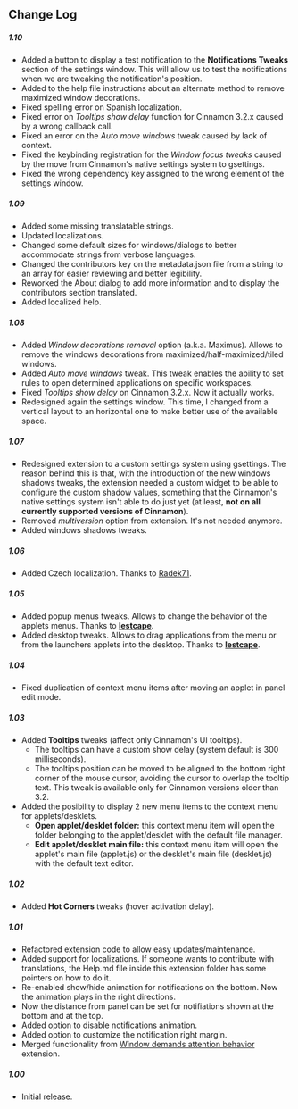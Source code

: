 ## Change Log

##### 1.10
- Added a button to display a test notification to the **Notifications Tweaks** section of the settings window. This will allow us to test the notifications when we are tweaking the notification's position.
- Added to the help file instructions about an alternate method to remove maximized window decorations.
- Fixed spelling error on Spanish localization.
- Fixed error on *Tooltips show delay* function for Cinnamon 3.2.x caused by a wrong callback call.
- Fixed an error on the *Auto move windows* tweak caused by lack of context.
- Fixed the keybinding registration for the *Window focus tweaks* caused by the move from Cinnamon's native settings system to gsettings.
- Fixed the wrong dependency key assigned to the wrong element of the settings window.

##### 1.09
- Added some missing translatable strings.
- Updated localizations.
- Changed some default sizes for windows/dialogs to better accommodate strings from verbose languages.
- Changed the contributors key on the metadata.json file from a string to an array for easier reviewing and better legibility.
- Reworked the About dialog to add more information and to display the contributors section translated.
- Added localized help.

##### 1.08
- Added *Window decorations removal* option (a.k.a. Maximus). Allows to remove the windows decorations from maximized/half-maximized/tiled windows.
- Added *Auto move windows* tweak. This tweak enables the ability to set rules to open determined applications on specific workspaces.
- Fixed *Tooltips show delay* on Cinnamon 3.2.x. Now it actually works.
- Redesigned again the settings window. This time, I changed from a vertical layout to an horizontal one to make better use of the available space.

##### 1.07
- Redesigned extension to a custom settings system using gsettings. The reason behind this is that, with the introduction of the new windows shadows tweaks, the extension needed a custom widget to be able to configure the custom shadow values, something that the Cinnamon's native settings system isn't able to do just yet (at least, **not on all currently supported versions of Cinnamon**).
- Removed *multiversion* option from extension. It's not needed anymore.
- Added windows shadows tweaks.

##### 1.06
- Added Czech localization. Thanks to [Radek71](https://github.com/Radek71).

##### 1.05
- Added popup menus tweaks. Allows to change the behavior of the applets menus. Thanks to **[lestcape](https://github.com/lestcape)**.
- Added desktop tweaks. Allows to drag applications from the menu or from the launchers applets into the desktop. Thanks to **[lestcape](https://github.com/lestcape)**.

##### 1.04
- Fixed duplication of context menu items after moving an applet in panel edit mode.

##### 1.03
- Added **Tooltips** tweaks (affect only Cinnamon's UI tooltips).
    - The tooltips can have a custom show delay (system default is 300 milliseconds).
    - The tooltips position can be moved to be aligned to the bottom right corner of the mouse cursor, avoiding the cursor to overlap the tooltip text. This tweak is available only for Cinnamon versions older than 3.2.
- Added the posibility to display 2 new menu items to the context menu for applets/desklets.
    - **Open applet/desklet folder:** this context menu item will open the folder belonging to the applet/desklet with the default file manager.
    - **Edit applet/desklet main file:** this context menu item will open the applet's main file (applet.js) or the desklet's main file (desklet.js) with the default text editor.

##### 1.02
- Added **Hot Corners** tweaks (hover activation delay).

##### 1.01
- Refactored extension code to allow easy updates/maintenance.
- Added support for localizations. If someone wants to contribute with translations, the Help.md file inside this extension folder has some pointers on how to do it.
- Re-enabled show/hide animation for notifications on the bottom. Now the animation plays in the right directions.
- Now the distance from panel can be set for notifiations shown at the bottom and at the top.
- Added option to disable notifications animation.
- Added option to customize the notification right margin.
- Merged functionality from [Window demands attention behavior](https://cinnamon-spices.linuxmint.com/extensions/view/40) extension.

##### 1.00
- Initial release.
